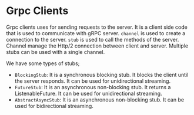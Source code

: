 # Grpc Clients
Grpc clients uses for sending requests to the server. It is a client side code that is used to communicate with gRPC server. 
`channel` is used to create a connection to the server. `stub` is used to call the methods of the server.
Channel manage the Http/2 connection between client and server. Multiple stubs can be used with a single channel.

We have some types of stubs;
- `BlockingStub`: It is a synchronous blocking stub. It blocks the client until the server responds. It can be used for unidirectional streaming.
- `FutureStub`: It is an asynchronous non-blocking stub. It returns a ListenableFuture. It can be used for unidirectional streaming.
- `AbstractAsyncStub`: It is an asynchronous non-blocking stub. It can be used for bidirectional streaming.